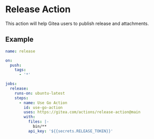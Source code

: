 # Release Action

This action will help Gitea users to publish release and attachments.

## Example

```yaml
name: release

on: 
  push:
    tags:
      - '*'

jobs:
  release:
    runs-on: ubuntu-latest
    steps:
      - name: Use Go Action  
        id: use-go-action
        uses: https://gitea.com/actions/release-action@main
        with:
          files: |-
            bin/**
          api_key: '${{secrets.RELEASE_TOKEN}}'
```

